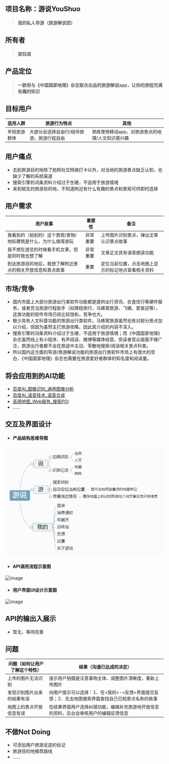 ## 项目名称：游说YouShuo
> #### 我的私人导游（旅游解说团）

## 所有者
> #### **梁钰语**

## 产品定位
>  #### 一款将与《中国国家地理》杂志联合出品的旅游解说app，让你的旅程充满有趣的知识

## 目标用户

适用人群 | 旅游行为特点 | 其他
----|----|----
年轻旅游群体 | 大部分会选择自由行/结伴旅游，旅游行程自由 | 熟练使用移动app，对旅游景点的地理/人文知识感兴趣

## 用户痛点
- 去到旅游目的地除了拍照社交网络打卡以外，对当地的旅游景点缺乏认知，也缺少了解的系统渠道
- 搜索引擎的词条资料介绍过于生硬，不适用于旅游情境
- 来到陌生的旅游目的地，不知道附近有什么有趣的景点和景观可供即时选择

## 用户需求
用户故事 | 重要性 | 备注
----|----|----
 我看到的（拍到的）这个景观/景物/地标建筑是什么，为什么值得游玩 | 非常重要 | 上传图片识别景点，弹出文章认识景点故事
 我不想在游览的时候看手机文章，但是同时我也想了解 | 非常重要 | 文章正文具有语音朗读功能
 到达旅游目的地后，我想了解附近景点的相关开放信息和景点故事| 重要 |定位当前位置，点击地图上显示的标记地点查看相关资料
 
 ## 市场/竞争
 - 国内市面上大部分旅游出行类软件功能都是提供出行资讯、衣食住行等硬件服务，或者充当旅游行程助手（如携程旅行、马蜂窝旅游、飞猪、爱彼迎等），这类功能的软件市场已经比较饱和，竞争也大。
 - 极少具有人文科普功能的旅游出行类软件。马蜂窝旅游虽然也有对部分景点加以介绍，但因为虽然主打旅游攻略，因此其介绍的内容不深入。
 - 搜索引擎的词条资料介绍过于生硬，不适用于旅游情境；而《中国国家地理》杂志虽然线上有小程序、有声阅读、微博等媒体经营，但读者受众层面不够广泛，旅游出行者都不会在旅途中主动、零散地搜索/阅读相关景点科普。
 - 所以国内这方面的导游/旅游解说功能的旅游出行类软件市场上有很大的空白，《中国国家地理》杂志也需要在旅游爱好者群体的知名度和阅读量。
 
 ## 将会应用到的AI功能 
- [百度AI_图像识别_通用图像分析](http://ai.baidu.com/tech/imagerecognition/general)
- [百度AI_语音技术_语音合成](http://ai.baidu.com/tech/speech/tts)
- [高德地图_Web服务_搜索POI](https://lbs.amap.com/api/webservice/guide/api/search/#scene)
- ......

## 交互及界面设计
- #### 产品结构思维导图
![image](https://github.com/yuyu12138/API_ML_AI/blob/master/image/youshuo_lct.png)
- #### API调用流程示意图
![image]()
- #### 用户界面UI设计示意图
![image]()

## API的输出入展示
- 暂无，等待完善

## 问题
问题（如何让用户了解这个特性） |  结果（沟通已达成的决定）
---|---
上传的图片无法识别 | 提示用户拍摄是注意事物主体、调整图片清晰度，重新上传图片
发现识别图片出来的结果有误 | 向用户提示可以选择：1、在<我的>-<反馈>界面提交反馈；2、先去地图搜索界面查找自己已知景点名称的故事
地图上的景点开放信息有误 | 在结果界面用户选择纠错功能，编辑补充旅游地开放信息的资料，后台会审核用户的编辑反馈信息

## 不做Not Doing
- 可添加用户旅游足迹的标记
- 旅游目的地推荐路线
- ......
